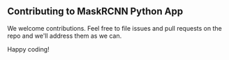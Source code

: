 Contributing to MaskRCNN Python App
---

We welcome contributions. Feel free to file issues and pull requests on the repo and we'll address them as we can.

Happy coding!
